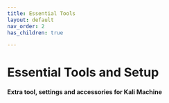 ```yaml
---
title: Essential Tools
layout: default
nav_order: 2
has_children: true

---
```


# Essential Tools and Setup

#### Extra tool, settings and accessories for Kali Machine 


